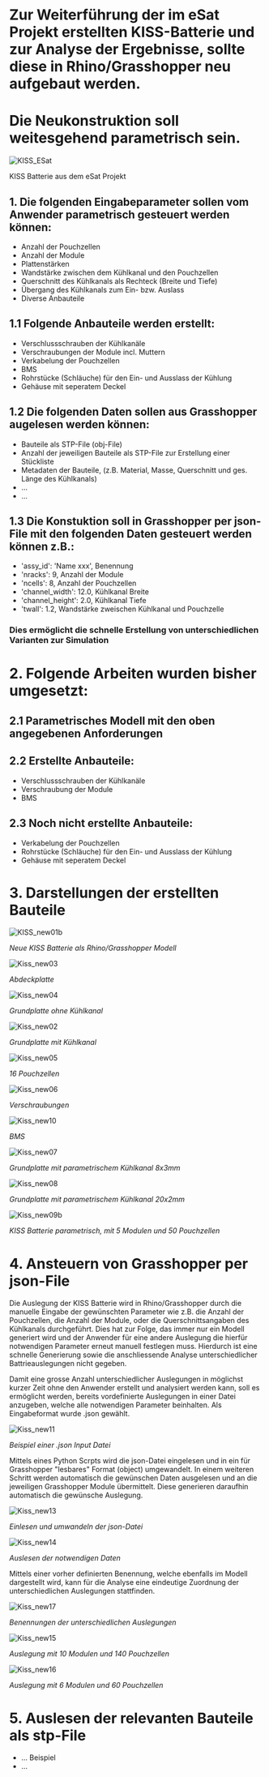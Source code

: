 # Zur Weiterführung der im eSat Projekt erstellten KISS-Batterie und zur Analyse der Ergebnisse, sollte diese in Rhino/Grasshopper neu aufgebaut werden.
# Die Neukonstruktion soll weitesgehend parametrisch sein.



![KISS_ESat](KISS_ESat.JPG)

KISS Batterie aus dem eSat Projekt


## 1. Die folgenden Eingabeparameter sollen vom Anwender parametrisch gesteuert werden können:

* Anzahl der Pouchzellen
* Anzahl der Module
* Plattenstärken
* Wandstärke zwischen dem Kühlkanal und den Pouchzellen
* Querschnitt des Kühlkanals als Rechteck (Breite und Tiefe)
* Übergang des Kühlkanals zum Ein- bzw. Auslass
* Diverse Anbauteile


## 1.1 Folgende Anbauteile werden erstellt:

* Verschlussschrauben der Kühlkanäle
* Verschraubungen der Module incl. Muttern
* Verkabelung der Pouchzellen
* BMS
* Rohrstücke (Schläuche) für den Ein- und Ausslass der Kühlung
* Gehäuse mit seperatem Deckel


## 1.2 Die folgenden Daten sollen aus Grasshopper augelesen werden können:

* Bauteile als STP-File (obj-File)
* Anzahl der jeweiligen Bauteile als STP-File zur Erstellung einer Stückliste
* Metadaten der Bauteile, (z.B. Material, Masse, Querschnitt und ges. Länge des Kühlkanals)
* ...
* ...


## 1.3 Die Konstuktion soll in Grasshopper per json-File mit den folgenden Daten gesteuert werden können z.B.:

* 'assy_id': 'Name xxx', Benennung
* 'nracks': 9, Anzahl der Module
* 'ncells': 8, Anzahl der Pouchzellen
* 'channel_width': 12.0, Kühlkanal Breite
* 'channel_height': 2.0, Kühlkanal Tiefe
* 'twall': 1.2, Wandstärke zweischen Kühlkanal und Pouchzelle

### Dies ermöglicht die schnelle Erstellung von unterschiedlichen Varianten zur Simulation



# 2. Folgende Arbeiten wurden bisher umgesetzt:

## 2.1 Parametrisches Modell mit den oben angegebenen Anforderungen


## 2.2 Erstellte Anbauteile:

* Verschlussschrauben der Kühlkanäle
* Verschraubung der Module
* BMS


## 2.3 Noch nicht erstellte Anbauteile:

* Verkabelung der Pouchzellen
* Rohrstücke (Schläuche) für den Ein- und Ausslass der Kühlung
* Gehäuse mit seperatem Deckel


# 3. Darstellungen der erstellten Bauteile


![KISS_new01b](KISS_new01b.JPG)

*Neue KISS Batterie als Rhino/Grasshopper Modell*


![Kiss_new03](KISS_new03.JPG)

*Abdeckplatte*


![Kiss_new04](KISS_new04.JPG)

*Grundplatte ohne Kühlkanal*


![Kiss_new02](KISS_new02.JPG)

*Grundplatte mit Kühlkanal*


![Kiss_new05](KISS_new05.JPG)

*16 Pouchzellen*


![Kiss_new06](KISS_new06.JPG)

*Verschraubungen*


![Kiss_new10](KISS_new10.JPG)

*BMS*


![Kiss_new07](KISS_new07.JPG)

*Grundplatte mit parametrischem Kühlkanal 8x3mm*


![Kiss_new08](KISS_new08.JPG)

*Grundplatte mit parametrischem Kühlkanal 20x2mm*


![Kiss_new09b](KISS_new09b.JPG)

*KISS Batterie parametrisch, mit 5 Modulen und 50 Pouchzellen*


# 4. Ansteuern von Grasshopper per json-File

Die Auslegung der KISS Batterie wird in Rhino/Grasshopper durch die manuelle Eingabe der gewünschten Parameter wie z.B. die Anzahl der Pouchzellen, die Anzahl der Module, oder die Querschnittsangaben des Kühlkanals durchgeführt. Dies hat zur Folge, das immer nur ein Modell generiert wird und der Anwender für eine andere Auslegung die hierfür notwendigen Parameter erneut manuell festlegen muss. Hierdurch ist eine schnelle Generierung sowie die anschliessende Analyse unterschiedlicher Battrieauslegungen nicht gegeben.

Damit eine grosse Anzahl unterschiedlicher Auslegungen in möglichst kurzer Zeit ohne den Anwender erstellt und analysiert werden kann, soll es ermöglicht werden, bereits vordefinierte Auslegungen in einer Datei anzugeben, welche alle notwendigen Parameter beinhalten. Als Eingabeformat wurde .json gewählt.


![Kiss_new11](KISS_new11.JPG)

*Beispiel einer .json Input Datei*


Mittels eines Python Scrpts wird die json-Datei eingelesen und in ein für Grasshopper "lesbares" Format (object) umgewandelt. In einem weiteren Schritt werden automatisch die gewünschen Daten ausgelesen und an die jeweiligen Grasshopper Module übermittelt. Diese generieren daraufhin automatisch die gewünsche Auslegung.

![Kiss_new13](KISS_new13.JPG)

*Einlesen und umwandeln der json-Datei*


![Kiss_new14](KISS_new14.JPG)

*Auslesen der notwendigen Daten*

Mittels einer vorher definierten Benennung, welche ebenfalls im Modell dargestellt wird, kann für die Analyse eine eindeutige Zuordnung der unterschiedlichen Auslegungen stattfinden.

![Kiss_new17](KISS_new17.JPG)

*Benennungen der unterschiedlichen Auslegungen*

![Kiss_new15](KISS_new15.JPG)

*Auslegung mit 10 Modulen und 140 Pouchzellen*

![Kiss_new16](KISS_new16.JPG)

*Auslegung mit 6 Modulen und 60 Pouchzellen*

# 5. Auslesen der relevanten Bauteile als stp-File

* ... Beispiel
* ...
